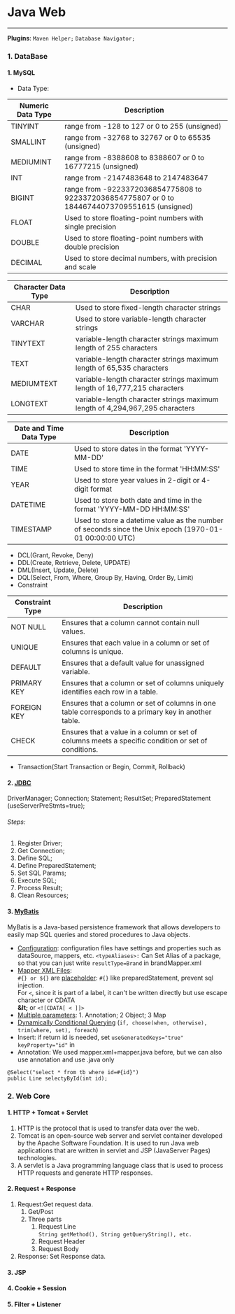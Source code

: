 # Java Web

---
**Plugins**: `Maven Helper;` `Database Navigator;`
### 1. DataBase

#### 1. MySQL

- Data Type:

| Numeric Data Type | Description                                                                                    |
|-------------------|------------------------------------------------------------------------------------------------|
| TINYINT           | range from -128 to 127 or 0 to 255 (unsigned)                                                  |
| SMALLINT          | range from -32768 to 32767 or 0 to 65535 (unsigned)                                            |
| MEDIUMINT         | range from -8388608 to 8388607 or 0 to 16777215 (unsigned)                                     |
| INT               | range from -2147483648 to 2147483647                                                           |
| BIGINT            | range from -9223372036854775808 to 9223372036854775807 or 0 to 18446744073709551615 (unsigned) |
| FLOAT             | Used to store floating-point numbers with single precision                                     |
| DOUBLE            | Used to store floating-point numbers with double precision                                     |
| DECIMAL           | Used to store decimal numbers, with precision and scale                                        |

| Character Data Type | Description                                                                  |
|---------------------|------------------------------------------------------------------------------|
| CHAR                | Used to store fixed-length character strings                                 |
| VARCHAR             | Used to store variable-length character strings                              |
| TINYTEXT            | variable-length character strings maximum length of 255 characters           |
| TEXT                | variable-length character strings maximum length of 65,535 characters        |
| MEDIUMTEXT          | variable-length character strings maximum length of 16,777,215 characters    |
| LONGTEXT            | variable-length character strings maximum length of 4,294,967,295 characters |

| Date and Time Data Type | Description                                                                                            |
|-------------------------|--------------------------------------------------------------------------------------------------------|
| DATE                    | Used to store dates in the format 'YYYY-MM-DD'                                                         |
| TIME                    | Used to store time in the format 'HH:MM:SS'                                                            |
| YEAR                    | Used to store year values in 2-digit or 4-digit format                                                 |
| DATETIME                | Used to store both date and time in the format 'YYYY-MM-DD HH:MM:SS'                                   |
| TIMESTAMP               | Used to store a datetime value as the number of seconds since the Unix epoch (1970-01-01 00:00:00 UTC) |

- DCL(Grant, Revoke, Deny)
- DDL(Create, Retrieve, Delete, UPDATE)
- DML(Insert, Update, Delete)
- DQL(Select, From, Where, Group By, Having, Order By, Limit)
- Constraint

| Constraint Type | Description                                                                                         |
|-----------------|-----------------------------------------------------------------------------------------------------|
| NOT NULL        | Ensures that a column cannot contain null values.                                                   |
| UNIQUE          | Ensures that each value in a column or set of columns is unique.                                    |
| DEFAULT         | Ensures that a default value for unassigned variable.                                               |
| PRIMARY KEY     | Ensures that a column or set of columns uniquely identifies each row in a table.                    |
| FOREIGN KEY     | Ensures that a column or set of columns in one table corresponds to a primary key in another table. |
| CHECK           | Ensures that a value in a column or set of columns meets a specific condition or set of conditions. |

- Transaction(Start Transaction or Begin, Commit, Rollback)

#### 2. [JDBC](https://github.com/Tenphun0503/Practices_Java/blob/main/src/test/java/myjava/practices/jdbc/JDBCTest.java)

DriverManager; Connection; Statement; ResultSet; PreparedStatement (useServerPreStmts=true);

###### Steps:

1. Register Driver;
2. Get Connection;
3. Define SQL;
4. Define PreparedStatement;
5. Set SQL Params;
6. Execute SQL;
7. Process Result;
8. Clean Resources;

#### 3. [MyBatis](https://github.com/Tenphun0503/Practices_Java/blob/main/src/test/java/myjava/practices/mybatis/MyBatisTest.java)

MyBatis is a Java-based persistence framework that allows developers to easily map SQL queries and stored procedures to
Java objects.
- [Configuration](https://github.com/Tenphun0503/Practices_Java/blob/main/src/main/resources/mybatis-config.xml): 
configuration files have settings and properties such as dataSource, mappers, etc.
`<typeAliases>:` Can Set Alias of a package, so that you can just write `resultType=Brand` in brandMapper.xml  
- [Mapper XML Files](https://github.com/Tenphun0503/Practices_Java/tree/main/src/main/resources/myjava/practices/mybatis/mapper):  
  `#{} or ${}` are [placeholder](https://github.com/Tenphun0503/Practices_Java/blob/main/src/main/resources/myjava/practices/mybatis/mapper/brandMapper.xml): `#{}` like preparedStatement, prevent sql injection.  
  For `<`, since it is part of a label, it can't be written directly but use escape character or CDATA  
  **\&lt;** or  `<![CDATA[ < ]]>`
- [Multiple parameters](https://github.com/Tenphun0503/Practices_Java/blob/main/src/main/java/myjava/practices/mybatis/mapper/brandMapper.java): 1. Annotation; 2 Object; 3 Map
- [Dynamically Conditional Querying](https://github.com/Tenphun0503/Practices_Java/blob/main/src/main/resources/myjava/practices/mybatis/mapper/brandMapper.xml) (`if, choose(when, otherwise), trim(where, set), foreach`)
- Insert: if return id is needed, set `useGeneratedKeys="true" keyProperty="id"` in <insert>
- Annotation: We used mapper.xml+mapper.java before, but we can also use annotation and use .java only
```
@Select("select * from tb where id=#{id}")
public Line selectyById(int id);
```

### 2. Web Core
#### 1. HTTP + Tomcat + Servlet
1. HTTP is the protocol that is used to transfer data over the web.  
2. Tomcat is an open-source web server and servlet container developed by the Apache Software Foundation. 
It is used to run Java web applications that are written in servlet and JSP (JavaServer Pages) technologies.  
3. A servlet is a Java programming language class that is used to process HTTP requests and generate HTTP responses.

#### 2. Request + Response
1. Request:Get request data.
   1. Get/Post
   2. Three parts
      1. Request Line  
        `String getMethod(), String getQueryString(), etc.`
      2. Request Header
      3. Request Body
2. Response: Set Response data.
#### 3. JSP

#### 4. Cookie + Session

#### 5. Filter + Listener

